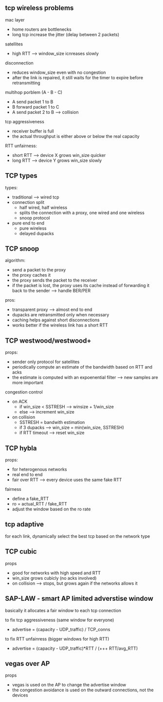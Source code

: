 ## tcp wireless problems

mac layer
* home routers are bottlenecks
* long tcp increase the jitter (delay between 2 packets)

satellites
* high RTT --> window_size icnreases slowly

disconnection
* reduces window_size even with no congestion
* after the link is repaired, it still waits for the timer to expire before retransmitting

multihop porblem (A - B - C)
* A send packet 1 to B
* B forward packet 1 to C
* A send packet 2 to B --> collision

tcp aggressiveness
* receiver buffer is full
* the actual throughput is either above or below the real capacity

RTT unfairness:
* short RTT --> device X grows win_size quicker
* long RTT --> device Y grows win_size slowly

## TCP types

types:
* traditional --> wired tcp
* connection split
    * half wired, half wireless
    * splits the connection with a proxy, one wired and one wireless
    * snoop protocol
* pure end to end
    * pure wireless
    * delayed dupacks

## TCP snoop

algorithm:
* send a packet to the proxy
* the proxy caches it
* the proxy sends the packet to the receiver
* if the packet is lost, the proxy uses its cache instead of forwarding it back to the sender --> handle BER/PER

pros:
* transparent proxy --> almost end to end
* dupacks are retransmitted only when necessary
* caching helps against short disconnections
* works better if the wireless link has a short RTT

## TCP westwood/westwood+

props:
* sender only protocol for satellites
* periodically compute an estimate of the bandwidth based on RTT and acks
* the estimate is computed with an expoenential filter --> new samples are more important

congestion control
* on ACK
    * if win_size < SSTRESH --> winsize + 1/win_size
    * else --> increment win_size
* on collision
    * SSTRESH = bandwith estimation
    * if 3 dupacks --> win_size = min(win_size, SSTRESH)
    * if RTT timeout --> reset win_size

## TCP hybla

props:
* for heterogenous networks
* real end to end
* fair over RTT --> every device uses the same fake RTT

fairness
* define a fake_RTT
* ro = actual_RTT / fake_RTT
* adjust the window based on the ro rate

## tcp adaptive

for each link, dynamically select the best tcp based on the network type

## TCP cubic

props
* good for networks with high speed and RTT
* win_size grows cubicly (no acks involved)
* on collision --> stops, but grows again if the networks allows it

## SAP-LAW - smart AP limited adverstise window

basically it allocates a fair window to each tcp connection

to fix tcp aggressiveness (same window for everyone)
* advertise = (capacity - UDP_traffic) / TCP_conns

to fix RTT unfainress (bigger windows for high RTT)
* advertise = (capacity - UDP_traffic)*RTT / (+++ RTT/avg_RTT)

## vegas over AP

props
* vegas is used on the AP to change the advertise window
* the congestion avoidance is used on the outward connections, not the devices
